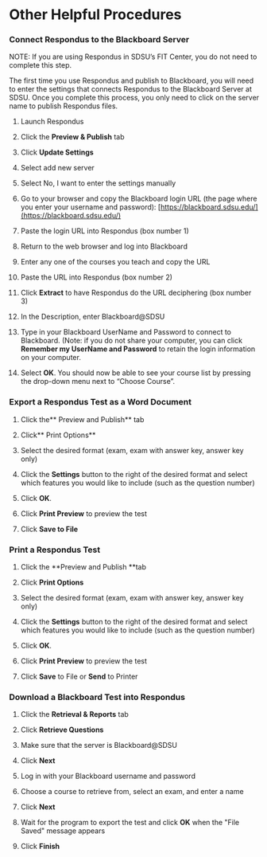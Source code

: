 # Other Helpful Procedures

### Connect Respondus to the Blackboard Server

NOTE: If you are using Respondus in SDSU’s FIT Center, you do not need to complete this step.

The first time you use Respondus and publish to Blackboard, you will need to enter the settings that connects Respondus to the Blackboard Server at SDSU. Once you complete this process, you only need to click on the server name to publish Respondus files.

1. Launch Respondus

2. Click the **Preview & Publish** tab

3. Click **Update Settings**

4. Select add new server

5. Select No, I want to enter the settings manually

6. Go to your browser and copy the Blackboard login URL \(the page where you enter your username and password\): [https://blackboard.sdsu.edu/](https://blackboard.sdsu.edu/)

7. Paste the login URL into Respondus \(box number 1\)

8. Return to the web browser and log into Blackboard

9. Enter any one of the courses you teach and copy the URL

10. Paste the URL into Respondus \(box number 2\)

11. Click **Extract** to have Respondus do the URL deciphering \(box number 3\)

12. In the Description, enter Blackboard@SDSU

13. Type in your Blackboard UserName and Password to connect to Blackboard. \(Note: if you do not share your computer, you can click **Remember my UserName and Password** to retain the login information on your computer.

14. Select **OK**. You should now be able to see your course list by pressing the drop-down menu next to “Choose Course”.

### Export a Respondus Test as a Word Document

1. Click the** Preview and Publish** tab

2. Click** Print Options**

3. Select the desired format \(exam, exam with answer key, answer key only\)

4. Click the **Settings** button to the right of the desired format and select which features you would like to include \(such as the question number\)

5. Click **OK**.

6. Click **Print Preview** to preview the test

7. Click **Save to File**

### Print a Respondus Test

1. Click the **Preview and Publish **tab

2. Click **Print Options**

3. Select the desired format \(exam, exam with answer key, answer key only\)

4. Click the **Settings** button to the right of the desired format and select which features you would like to include \(such as the question number\)

5. Click **OK**.

6. Click **Print Preview** to preview the test

7. Click **Save** to File or **Send** to Printer

### Download a Blackboard Test into Respondus

1. Click the **Retrieval & Reports** tab

2. Click **Retrieve Questions**

3. Make sure that the server is Blackboard@SDSU

4. Click **Next**

5. Log in with your Blackboard username and password

6. Choose a course to retrieve from, select an exam, and enter a name

7. Click **Next**

8. Wait for the program to export the test and click **OK** when the "File Saved" message appears

9. Click **Finish**



